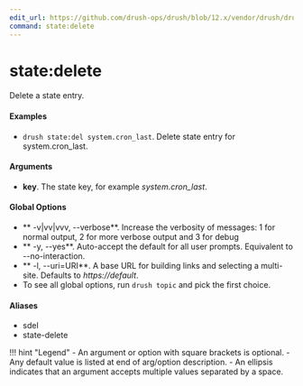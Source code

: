 ```yaml
---
edit_url: https://github.com/drush-ops/drush/blob/12.x/vendor/drush/drush/src/Commands/core/StateCommands.php
command: state:delete
---
```

# state:delete

Delete a state entry.

#### Examples

- <code>drush state:del system.cron_last</code>. Delete state entry for system.cron_last.

#### Arguments

- **key**. The state key, for example *system.cron_last*.

#### Global Options

- ** -v|vv|vvv, --verbose**. Increase the verbosity of messages: 1 for normal output, 2 for more verbose output and 3 for debug
- ** -y, --yes**. Auto-accept the default for all user prompts. Equivalent to --no-interaction.
- ** -l, --uri=URI**. A base URL for building links and selecting a multi-site. Defaults to *https://default*.
- To see all global options, run <code>drush topic</code> and pick the first choice.

#### Aliases

- sdel
- state-delete

!!! hint "Legend"
    - An argument or option with square brackets is optional.
    - Any default value is listed at end of arg/option description.
    - An ellipsis indicates that an argument accepts multiple values separated by a space.
